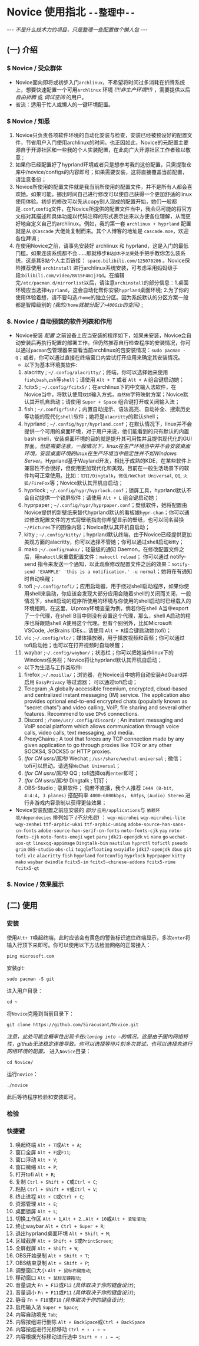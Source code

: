 # Novice 使用指北 `--整理中--`
*--- 不是什么技术力的项目，只是整理一些配置做个懒人包 ---*

## (一) 介绍

### $ Novice / 受众群体
- Novice面向即将或初步入门`archlinux`，不希望将时间过多消耗在折腾系统上，想要快速配置一个可用`archlinux` 环境 *(!!!非生产环境!!!)* ，需要提供以后 *自由折腾* 或 *调试空间* 的用户。
- 省流：适用于忙人或懒人的一键环境配置。
### $ Novice / 知悉
  1. Novice只负责各项软件环境的自动化安装与检查，安装已经被预设好的配置文件，节省用户入门使用archlinux的时间。也正因如此，Novice的元配置主要源自于开源社区和一些我的个人实装配置，在此向广大开源社区工作者致以敬意 ;
  2. 如果你已经配置好了hyprland环境或者只是想参考我的这份配置，只需提取仓库中/novice/configs的内容即可；如果需要安装，这将直接覆盖当前配置，请注意备份； 
  3. Novice所使用的配置文件就是我当前所使用的配置文件，并不是所有人都会喜欢她。如果可能，挪出时间自己进行修改可以使自己获得一个更加舒适的linux使用体验。初步的修改可以先从copy别人现成的配置开始，她们一般都是`.conf`,`config`文件，在Novice所提供的配置文件当中，我会尽可能的将官方文档对其描述和具体功能以代码注释的形式表示出来以方便各位理解，从而更好地自定义自己的archlinux。例如，我的第一套 `archlinux + hyprland` 配置就是从 `@Cascade` 大佬处复制而来。其个人博客的地址是 `cascade.moe`，欢迎各位拜谒 ;
  4. 在使用Novice之前，请事先安装好 archlinux 和 hyprland，这是入门的最低门槛。如果连装系统都不会......那就移步`B站@木子龙昊`处手把手教你怎么装系统，这是其B站个人主页链接： `space.bilibili.com/125070206` 。Novice保险推荐使用 `archinstall` 进行archlinux系统安装，可考虑采用妈妈级手段:`bilibili.com/video/BV15F4m1j7Qd`。在编辑完`/etc/pacman.d/mirrorlist`以后，请注意`archinstall`的部分信息：1.桌面环境应当选择`Hyprland`，这会自动化帮你安装`hyprland`桌面环境; 2.为了你的使用体验着想，请不要勾选`/home`的独立分区。因为系统默认的分区方案一般都是智障级别的 *(我的`/home`就被分配了`>400Gib`的空间)* ;


### $. Novice / 自动预装的软件列表和作用
- Novice安装 *配置* 之前设备上应当安装的程序如下，如果未安装，Novice会自动安装后再执行配置的部署工作。但仍然推荐自行检查程序的安装情况，你可以通过`pacman`包管理器来查看当前archlinux的包安装情况：`sudo pacman -Q`；或者，你可以通过直接在终端窗口内尝试打开应用来确定其安装情况。
  - 以下为基本环境类软件:
  1. alacritty ; `~/.config/alacritty/`；终端，你可以选择她来使用`fish`,`bash`,`zsh`等`shell`；请使用 `Alt + T` 或者 `Alt + A` 组合键启动她；
  2. fcitx5 ; `~/.config/fcitx5/`；在archlinux下的中文输入法软件，在Novice当中，将默认使用`双拼`输入方式，`自然码`字符映射方案；Novice默认其开机自启动；请使用 `Super + Space` 组合键打开或关闭输入法；
  3. fish ; `~/.config/fish/`；内置自动提示、语法高亮、自动补全、搜索历史等功能的现代化`shell`软件；她将是`alacritty`的默认shell；
  4. hyprland ; `~/.config/hypr/hyprland.conf`；在默认情况下，linux并不会提供一个可用的桌面环境，对于用户来说，他们能看到的只有默认的内置bash shell，安装桌面环境的目的就是提升其可用性并且提供现代化的GUI界面。*但是需要注意，一般情况下，linux在生产环境当中并不会安装桌面环境，安装桌面环境的linux在生产环境当中稳定性并不如Windows Server*。Hyprland基于Wayland开发，相比于成熟的KDE，在某些软件上兼容性不会很好，但使用更加现代化和美观。目前在一般生活场景下的软件均可正常使用。比如：`钉钉/Dingtalk`，`微信/WeChat Universal`, `QQ`, `火狐/FireFox`等；Novice默认其开机自启动；
  5. hyprlock ; `~/.config/hypr/hyprlock.conf`；锁屏工具，hyprland默认不会自动提供一个锁屏软件；请使用 `Alt + L` 组合键启动她；
  6. hyprpaper ; `~/.config/hypr/hyprpaper.conf`；壁纸软件，她将配置由Novice提供的新壁纸来替代hyprland默认的看板娘`hypr-chan`；你可以通过修改配置文件的方式将壁纸指向你希望显示的壁纸，也可以同名替换`~/Pictures`下的图像内容；Novice默认其开机自启动；
  7. kitty ; `~/.config/kitty/`；hyprland默认终端，由于Novice已经提供更加美观方面的alacritty，你可以选择不管她；你可以通过shell启动kitty；
  8. mako ;`~/.config/mako/`；轻量级的通知 Daemon，在修改配置文件之后，用`makoctl`来重载配置文件：`makoctl reload`； 你可以通过 notify-send 指令来发送一个通知，以此观察修改配置文件之后的效果：`notify-send 'EXAMPLE' 'this is a notification.' -u normal`；她将在有通知时自动唤醒；
  9. tofi ;`~/.config/tofi/`；应用启动器，用于绕过shell启动程序，如果你使用shell来启动，你应该会发现大部分应用会随着shell的关闭而关闭，一般情况下，shell启动的程序所使用的环境与你使用的shell启动时已经载入的环境相同，在这里，以proxy环境变量为例，倘若你在shell A当中export了一个代理，在shell B当中则没有设置这个代理，那么，shell A启动的程序也将跟随shell A使用这个代理。但有个别例外，比如Microsoft VSCode, JetBrains IDEs... 请使用 `Alt + R`组合键启动她(tofi)；
  10. vlc ;`~/.config/vlc/`；媒体播放器，用于播放视频和音频；你可以通过tofi启动她；也可以在打开视频时自动唤醒；
  11. waybar ;`~/.config/waybar/`；状态栏；你可以把她当作linux下的Windows任务栏；Novice将让hyprland默认其开机自启动；
  - 以下为生活与工作类软件:
  1. firefox ;`~/.mozilla/`；浏览器，在Novice当中她将自动安装AdGuard并启用 `EasyPrivacy` 等过滤器； 可以通过tofi启动；
  2. Telegram ;A globally accessible freemium, encrypted, cloud-based and centralized instant messaging (IM) service. The application also provides optional end-to-end encrypted chats (popularly known as "secret chats") and video calling, VoIP, file sharing and several other features. Recommend to use `IPv6` connections.
  3. Discord ; `/home/usr/.config/discord/` ; An instant messaging and VoIP social platform which allows communication through voice calls, video calls, text messaging, and media.
  4. ProxyChains ; A tool that forces any TCP connection made by any given application to go through proxies like TOR or any other SOCKS4, SOCKS5 or HTTP proxies.
  5. *(for CN usrs/国内)* Wechat ; `/usr/share/wechat-universal` ; 微信； tofi可以启动。请选择`WeChat Universal`；
  6. *(for CN usrs/国内)* QQ ; tofi选择`QQ`再`enter`即可；
  7. *(for CN usrs/国内)* Dingtalk ; 钉钉；
  8. OBS-Studio ; 录屏软件； 倘若不直播，我个人推荐 `I444 (8-bit, 4:4:4, 3 planes)` 搭配码率 `4000-6000kbps`， `60fps`, `(Audio) Stereo` 进行非游戏内容录制以获得更佳效果；
- Novice安装配置之前应安装的 *部分* `应用/applications`与 `依赖环境/dependecies` 排列如下 *(不分先后)* ：
`wqy-microhei` `wqy-microhei-lite` `wqy-zenhei` `ttf-arphic-ukai` `ttf-arphic-uming` `adobe-source-han-sans-cn-fonts` `adobe-source-han-serif-cn-fonts` `noto-fonts-cjk` `yay` `noto-fonts-cjk` `noto-fonts-emoji` `wget` `paru` `jdk21-openjdk` `vi` `nano` `go` `wechat-uos-qt` `linuxqq-appimage` `Dingtalk-bin` `nautilus` `hyprctl` `tofictl` `pseudo` `grim` `OBS-studio` `obs-cli` `togglefloating` `swayidle` `jdk17-openjdk` `dbus` `git` `tofi` `vlc` `alacritty` `fish` `hyprland` `fontconfig` `hyprlock` `hyprpaper` `kitty` `mako` `waybar` `dwindle` `fcitx5-im` `fcitx5-chinese-addons` `fcitx5-rime` `fcitx5-qt`

### $. Novice / 效果展示

## (二) 使用
### 安装
使用`Alt+ T`唤起终端，此时应该会有黄色的警告标识遮住终端显示，多次`enter`将输入行顶下来即可。你可以使用以下方法检验网络的正常接入：

    ping microsoft.com
安装git:

    sudo pacman -S git
进入用户目录：

    cd ~
将`Novice`克隆到当前目录下：

    git clone https://github.com/Siracusant/Novice.git
*注意，此处可能会概率性出现卡在`cloning into ~`的情况，这是由于国内网络特性，github无法稳定连接导致。你可以选择等待片刻多次尝试，也可以选择先进行网络环境的配置。*
进入`Novice`目录：

    cd Novice/
运行`novice`：

    ./novice
此后等待程序检验和安装即可。

### 检验

### 快捷键
1. 唤起终端 `Alt + T`或`Alt + A`;
2. 窗口全屏 `Alt + F`或`F11`;
3. 窗口浮动 `Alt + V`;
4. 窗口微缩 `Alt + P`;
5. 打开tofi `Alt + R`;
6. 复制 `Ctrl + Shift + C`或`Ctrl + C`;
7. 粘贴 `Ctrl + Shift + V`或`Ctrl + V`;
8. 终止进程 `Alt + C`或`Ctrl + C`;
9. 资源管理 `Alt + E`;
10. 桌面锁屏 `Alt + L`;
11. 切换工作区 `Alt + 1`,`Alt + 2`...`Alt + 10`或`Alt + 滚轮滚动`;
12. 终止waybar `Alt + Ctrl + Super + R`;
13. 退出hyprland桌面环境 `Alt + Shift + M`;
14. 区域截屏 `Alt + Shift + S`或`PrintScreen`;
15. 全屏截屏 `Alt + Shift + W`;
16. OBS开始录制 `Alt + Shift + T`;
17. OBS结束录制 `Alt + Shift + P`;
18. 调整窗口大小 `Alt + 鼠标右键拖动`;
19. 移动窗口 `Alt + 鼠标左键拖动`;
20. 音量调大 `Fn + F12`或`F12` *(具体取决于你的键盘设计)*;
21. 音量调小 `Fn + F11`或`F11` *(具体取决于你的键盘设计)*;
22. 静音 `Fn + F10`或`F10` *(具体取决于你的键盘设计)*;
23. 启用输入法 `Super + Space`;
24. 内容自动填充 `Tab`;
25. 内容按组进行删除 `Alt + BackSpace`或`Ctrl + BackSpace`
26. 内容按组进行光标移动 `Ctrl + ↑ ↓ ← →`
27. 内容根据光标移动进行选中 `Shift + ↑ ↓ ← →`;
